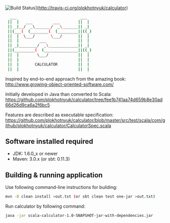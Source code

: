 ![Build Status](https://secure.travis-ci.org/plokhotnyuk/calculator.png)](http://travis-ci.org/plokhotnyuk/calculator)

```sh
  ___                            ___
 ||  |   ___         ___        ||  |
 || _|__/  _\_______/  _\_______|| _|
 ||(___(  (________(  (_________||((_)
 ||  |  \___/       \___/       ||  |
 ||  |         ___              ||  |
 || _|________/  _\_____________|| _|
 ||(_________(  (_______________||((_)
 ||  |        \___/             ||  |
 ||  |                          ||  |
 ||  |       CALCULATOR         ||  |
 ||  |                          ||  |
```

Inspired by end-to-end approach from the amazing book:
http://www.growing-object-oriented-software.com/

Initially developed in Java than converted to Scala:
https://github.com/plokhotnyuk/calculator/tree/fee1b741aa74d659b8e30ad66d26d9ca6a2f6bc5

Features are described as executable specification:
https://github.com/plokhotnyuk/calculator/blob/master/src/test/scala/com/github/plokhotnyuk/calculator/CalculatorSpec.scala

## Software installed required

- JDK: 1.6.0_x or newer
- Maven: 3.0.x (or sbt: 0.11.3)

## Building & running application

Use following command-line instructions for building:
```sh
mvn -B clean install >out.txt (or sbt clean test one-jar >out.txt)
```
Run calculator by following command:
```sh
java -jar scala-calculator-1.0-SNAPSHOT-jar-with-dependencies.jar
```